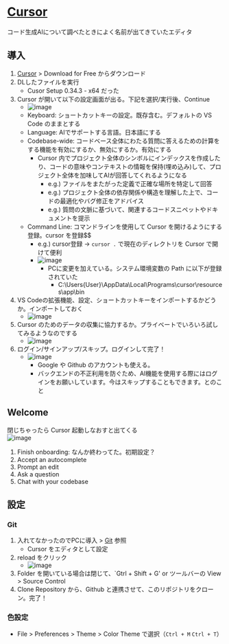 # [Cursor](https://cursor.sh/)
コード生成AIについて調べたときによく名前が出てきていたエディタ

## 導入
1. [Cursor](https://cursor.sh/) > Download for Free からダウンロード
2. DLしたファイルを実行
    - Cusor Setup 0.34.3 - x64 だった
3. Cursor が開いて以下の設定画面が出る。下記を選択/実行後、Continue
    - ![image](https://github.com/kkt0116/til/assets/97575675/cd420892-5012-4fdc-9739-5300d0dbe7f7)
    - Keyboard: ショートカットキーの設定。既存含む。デフォルトの VS Code のままとする
    - Language: AIでサポートする言語。日本語にする
    - Codebase-wide: コードベース全体にわたる質問に答えるための計算をする機能を有効にするか、無効にするか。有効にする
      - Cursor 内でプロジェクト全体のシンボルにインデックスを作成したり、コードの意味やコンテキストの情報を保持(埋め込み)して、プロジェクト全体を加味してAIが回答してくれるようになる
        - e.g.) ファイルをまたがった定義で正確な場所を特定して回答
        - e.g.) プロジェクト全体の依存関係や構造を理解した上で、コードの最適化やバグ修正をアドバイス
        - e.g.) 質問の文脈に基づいて、関連するコードスニペットやドキュメントを提示
    - Command Line: コマンドラインを使用して Cursor を開けるようにする登録。cursor を登録$$
      - e.g.) cursor登録 → `cursor .` で現在のディレクトリを Cursor で開けて便利
      - ![image](https://github.com/kkt0116/til/assets/97575675/d7f5c77f-a824-4d0d-90b8-2a647e57dabe)
        - PCに変更を加えている。システム環境変数の Path に以下が登録されていた
          - C:\Users\{User}\AppData\Local\Programs\cursor\resources\app\bin
4. VS Codeの拡張機能、設定、ショートカットキーをインポートするかどうか。インポートしておく
    - ![image](https://github.com/kkt0116/til/assets/97575675/8bb1dc4f-07b0-4ece-a1e6-b4654f83f14d)
5. Cursor のためのデータの収集に協力するか。プライベートでいろいろ試してみるようなのでする
    - ![image](https://github.com/kkt0116/til/assets/97575675/d95d012f-2caf-4170-a503-469df33c10d6)
6. ログイン/サインアップ/スキップ。ログインして完了！
    - ![image](https://github.com/kkt0116/til/assets/97575675/7976c8f2-d85e-49f2-a732-9268de5554be)
      - Google や Github のアカウントも使える。
      - バックエンドの不正利用を防ぐため、AI機能を使用する際にはログインをお願いしています。今はスキップすることもできます。とのこと
      
## Welcome
閉じちゃったら Cursor 起動しなおすと出てくる  
![image](https://github.com/kkt0116/til/assets/97575675/8d05ecc1-43a9-43b4-bc4a-2a671a468269)

1. Finish onboarding: なんか終わってた。初期設定？
2. Accept an autocomplete
3. Prompt an edit
4. Ask a question
5. Chat with your codebase

## 設定
### Git
1. 入れてなかったのでPCに導入 > [Git](./Git.md) 参照
     - Cursor をエディタとして設定
2. reload をクリック
     - ![image](https://github.com/kkt0116/til/assets/97575675/e48be964-8167-4230-a3b6-b944ee156890)
3. Folder を開いている場合は閉じて、`Gtrl + Shift + G' or ツールバーの View > Source Control
4. Clone Repository から、Github と連携させて、このリポジトリをクローン。完了！

### 色設定
- File > Preferences > Theme > Color Theme で選択（`Ctrl + M` `Ctrl + T`）